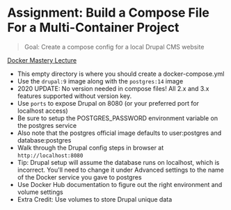 # Assignment: Build a Compose File For a Multi-Container Project

> Goal: Create a compose config for a local Drupal CMS website

[Docker Mastery Lecture](https://www.udemy.com/course/docker-mastery/learn/lecture/6775804)

- This empty directory is where you should create a docker-compose.yml
- Use the `drupal:9` image along with the `postgres:14` image
- 2020 UPDATE: No version needed in compose files! All 2.x and 3.x features supported without version key.
- Use `ports` to expose Drupal on 8080 (or your preferred port for localhost access)
- Be sure to setup the POSTGRES_PASSWORD environment variable on the postgres service
- Also note that the postgres official image defaults to user:postgres and database:postgres
- Walk through the Drupal config steps in browser at `http://localhost:8080`
- Tip: Drupal setup will assume the database runs on localhost, which is incorrect. You'll need to change it under Advanced settings to the name of the Docker service you gave to postgres
- Use Docker Hub documentation to figure out the right environment and volume settings
- Extra Credit: Use volumes to store Drupal unique data
